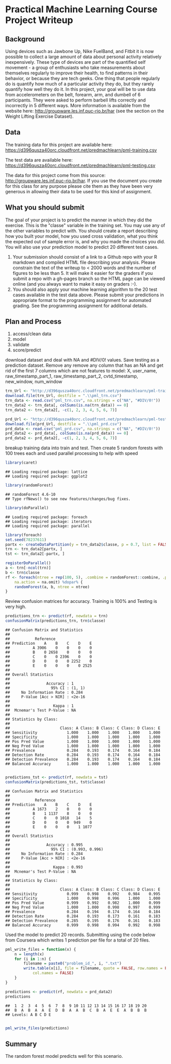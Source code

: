 Practical Machine Learning Course Project Writeup
========================================================
        
Background
-----------------------
Using devices such as Jawbone Up, Nike FuelBand, and Fitbit it is now possible to collect a large amount of data about personal activity relatively inexpensively. These type of devices are part of the quantified self movement - a group of enthusiasts who take measurements about themselves regularly to improve their health, to find patterns in their behavior, or because they are tech geeks. One thing that people regularly do is quantify how much of a particular activity they do, but they rarely quantify how well they do it. In this project, your goal will be to use data from accelerometers on the belt, forearm, arm, and dumbell of 6 participants. They were asked to perform barbell lifts correctly and incorrectly in 5 different ways. More information is available from the website here: http://groupware.les.inf.puc-rio.br/har (see the section on the Weight Lifting Exercise Dataset). 



Data 
---------
The training data for this project are available here: 
https://d396qusza40orc.cloudfront.net/predmachlearn/pml-training.csv

The test data are available here: 
https://d396qusza40orc.cloudfront.net/predmachlearn/pml-testing.csv

The data for this project come from this source: http://groupware.les.inf.puc-rio.br/har. If you use the document you create for this class for any purpose please cite them as they have been very generous in allowing their data to be used for this kind of assignment. 

What you should submit
----------
The goal of your project is to predict the manner in which they did the exercise. This is the "classe" variable in the training set. You may use any of the other variables to predict with. You should create a report describing how you built your model, how you used cross validation, what you think the expected out of sample error is, and why you made the choices you did. You will also use your prediction model to predict 20 different test cases. 
1. Your submission should consist of a link to a Github repo with your R markdown and compiled HTML file describing your analysis. Please constrain the text of the writeup to < 2000 words and the number of figures to be less than 5. It will make it easier for the graders if you submit a repo with a gh-pages branch so the HTML page can be viewed online (and you always want to make it easy on graders :-).
2. You should also apply your machine learning algorithm to the 20 test cases available in the test data above. Please submit your predictions in appropriate format to the programming assignment for automated grading. See the programming assignment for additional details. 
        

Plan and Process
-------
1. access/clean data
2. model
3. validate
4. score/predict

download dataset and deal with NA and #DIV/0! values.  Save testing as a prediction dataset.  Remove any remove any column that has an NA and get rid of the first 7 columns which are not features to model: X, user_name, raw_timestamp_part_1, raw_timestamp_part_2, cvtd_timestamp, new_window, num_window



```r
trn_Url <- "http://d396qusza40orc.cloudfront.net/predmachlearn/pml-training.csv"
download.file(trn_Url, destfile = ".\\pml_trn.csv")
trn_data <- read.csv("pml_trn.csv", na.strings = c("NA", "#DIV/0!"))
trn_data2 <- trn_data[, colSums(is.na(trn_data)) == 0]
trn_data2 <- trn_data2[, -c(1, 2, 3, 4, 5, 6, 7)]

prd_Url <- "http://d396qusza40orc.cloudfront.net/predmachlearn/pml-testing.csv"
download.file(prd_Url, destfile = ".\\pml_prd.csv")
prd_data <- read.csv("pml_prd.csv", na.strings = c("NA", "#DIV/0!"))
prd_data2 <- prd_data[, colSums(is.na(prd_data)) == 0]
prd_data2 <- prd_data2[, -c(1, 2, 3, 4, 5, 6, 7)]
```


breakup training data into train and test.  Then create 5 random forests with 100 trees each and used parallel processing to help with speed

```r
library(caret)
```

```
## Loading required package: lattice
## Loading required package: ggplot2
```

```r
library(randomForest)
```

```
## randomForest 4.6-10
## Type rfNews() to see new features/changes/bug fixes.
```

```r
library(doParallel)
```

```
## Loading required package: foreach
## Loading required package: iterators
## Loading required package: parallel
```

```r
library(foreach)
set.seed(78237611)
partx <- createDataPartition(y = trn_data2$classe, p = 0.7, list = FALSE)
trn <- trn_data2[partx, ]
tst <- trn_data2[-partx, ]

registerDoParallel()
a <- trn[-ncol(trn)]
b <- trn$classe
rf <- foreach(ntree = rep(100, 5), .combine = randomForest::combine, .packages = "randomForest", 
    na.action = na.omit) %dopar% {
    randomForest(a, b, ntree = ntree)
}
```


Review confusion matrices for accuracy.  Training is 100% and Testing is very high.

```r
predictions_trn <- predict(rf, newdata = trn)
confusionMatrix(predictions_trn, trn$classe)
```

```
## Confusion Matrix and Statistics
## 
##           Reference
## Prediction    A    B    C    D    E
##          A 3906    0    0    0    0
##          B    0 2658    0    0    0
##          C    0    0 2396    0    0
##          D    0    0    0 2252    0
##          E    0    0    0    0 2525
## 
## Overall Statistics
##                                 
##                Accuracy : 1     
##                  95% CI : (1, 1)
##     No Information Rate : 0.284 
##     P-Value [Acc > NIR] : <2e-16
##                                 
##                   Kappa : 1     
##  Mcnemar's Test P-Value : NA    
## 
## Statistics by Class:
## 
##                      Class: A Class: B Class: C Class: D Class: E
## Sensitivity             1.000    1.000    1.000    1.000    1.000
## Specificity             1.000    1.000    1.000    1.000    1.000
## Pos Pred Value          1.000    1.000    1.000    1.000    1.000
## Neg Pred Value          1.000    1.000    1.000    1.000    1.000
## Prevalence              0.284    0.193    0.174    0.164    0.184
## Detection Rate          0.284    0.193    0.174    0.164    0.184
## Detection Prevalence    0.284    0.193    0.174    0.164    0.184
## Balanced Accuracy       1.000    1.000    1.000    1.000    1.000
```

```r

predictions_tst <- predict(rf, newdata = tst)
confusionMatrix(predictions_tst, tst$classe)
```

```
## Confusion Matrix and Statistics
## 
##           Reference
## Prediction    A    B    C    D    E
##          A 1673    2    0    0    0
##          B    1 1137    8    0    0
##          C    0    0 1018   14    5
##          D    0    0    0  949    0
##          E    0    0    0    1 1077
## 
## Overall Statistics
##                                         
##                Accuracy : 0.995         
##                  95% CI : (0.993, 0.996)
##     No Information Rate : 0.284         
##     P-Value [Acc > NIR] : <2e-16        
##                                         
##                   Kappa : 0.993         
##  Mcnemar's Test P-Value : NA            
## 
## Statistics by Class:
## 
##                      Class: A Class: B Class: C Class: D Class: E
## Sensitivity             0.999    0.998    0.992    0.984    0.995
## Specificity             1.000    0.998    0.996    1.000    1.000
## Pos Pred Value          0.999    0.992    0.982    1.000    0.999
## Neg Pred Value          1.000    1.000    0.998    0.997    0.999
## Prevalence              0.284    0.194    0.174    0.164    0.184
## Detection Rate          0.284    0.193    0.173    0.161    0.183
## Detection Prevalence    0.285    0.195    0.176    0.161    0.183
## Balanced Accuracy       0.999    0.998    0.994    0.992    0.998
```


Used the model to predict 20 records.  Submitting using the code below from Coursera which writes 1 prediction per file for a total of 20 files.

```r
pml_write_files = function(x) {
    n = length(x)
    for (i in 1:n) {
        filename = paste0("problem_id_", i, ".txt")
        write.table(x[i], file = filename, quote = FALSE, row.names = FALSE, 
            col.names = FALSE)
    }
}

predictions <- predict(rf, newdata = prd_data2)
predictions
```

```
##  1  2  3  4  5  6  7  8  9 10 11 12 13 14 15 16 17 18 19 20 
##  B  A  B  A  A  E  D  B  A  A  B  C  B  A  E  E  A  B  B  B 
## Levels: A B C D E
```

```r

pml_write_files(predictions)
```


Summary
----------------------
The random forest model predicts well for this scenario.
